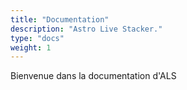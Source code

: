 ```yaml
---
title: "Documentation"
description: "Astro Live Stacker."
type: "docs"
weight: 1
---
```

Bienvenue dans la documentation d'ALS
